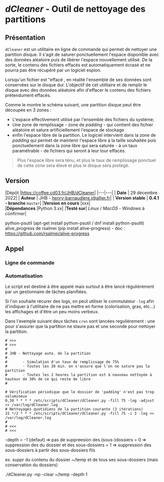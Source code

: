 # *dCleaner* - Outil de nettoyage des partitions

## Présentation

`dCleaner` est un utilitaire en ligne de commande qui permet de nettoyer une partition disque. Il s'agit de saturer ponctuellement l'espace disponible avec des données aléatoire puis de libérer l'espace nouvellement utilisé. De la sorte, le contenu des fichiers effacés est automatiquement écrasé et ne pourra pas être récupéré par un logiciel espion.

Lorsqu'un fichier est "effacé , en réalité l'ensemble de ses données sont conservées sur le disque dur. L'objectif de cet utilitaire et de remplir le disque avec des données aléatoire afin d'effacer le contenu des fichiers prétendument effacés.

Comme le montre le schéma suivant, une partition disque peut être découpée en 3 zones :

* L'espace effectivement utilisé par l'ensemble des fichiers du système;
* Une zone de remplissage - zone de *padding* - qui contient des fichier aléatoire et sature artificiellement l'espace de stockage
* enfin l'espace libre de la partition. Le logiciel intervient dans la zone de *padding* qui permet de maintenir l'espace libre à la taille souhaitée puis ponctuellement dans la zone libre qui sera saturée - à un taux paramétrable - de fichiers qui seront à leur tour effacés.

> Plus l'espace libre sera ténu, et plus le taux de remplissage ponctuel de cette zone sera élevé et plus le disque sera protégé.

## Version

|Dépôt |https://coffee.cd03.fr/JHB/dCleaner| |---|---| | **Date** | 29 décembre 2022| | **Auteur** | JHB - [henry-barnaudiere.j@allier.fr](mailto:henry-barnaudiere.j@allier.fr)| | **Version stable** | **0\.4.1 - branche** `master`| |**Version en cours** |xxx|  
|**Dépendances** |Python 3.xx| |**Testé sur**| *Linux* / *MacOS* - *Windows* à confirmer|

python-psutil (apt-get install python-psutil / dnf install python-psutil)
alive_progress de rsalmei (pip install alive-progress) - doc : https://github.com/rsalmei/alive-progress

## Appel

### Ligne de commande

### Automatisation

Le script est destiné à être appelé mais surtout à être lancé régulièrement par un gestionnaire de tâches planifiées.

Si l'on souhaite récurer des logs, on peut utiliser le commutateur `-log` afin d'indiquer à l'utilitaire de ne pas mettre en forme (colorisation, gras, etc...) les affichages et d'être un peu moins verbeux.

Dans l'exemple suivant deux tâches `cron` sont lancées regulièrement : une pour s'assurer que la partition ne staure pas et une seconde pour nettoyer la partition.

```
# >>>
# >>>
#
# JHB - Nettoyage auto. de la partition
#
#       - Simulation d'un taux de remplissage de 75%
#       - Toutes les 30 min. on s'assure que l'on ne sature pas la partition
#       - Toutes les 2 heures la partition est à nouveau nettoyée à hauteur de 30% de ce qui reste de libre
#

# Vérification périodique que le dossier de 'padding' n'est pas trop volumineux
0,30 * * * * /etc/scripts/dCleaner/dCleaner.py -fill 75 -log -adjust >> /var/log/dCleaner.log
# Nettoyages quotidiens de la partition courante (3 itérations)
15 */2 * * * /etc/scripts/dCleaner/dCleaner.py -fill 75 -i 3 -log >> /var/log/dCleaner.log
#
# <<<
# <<<
```

-depth = -1 (defaut) => pas de suppreesion des (sous-)dossiers
= 0 => suppression des du dossier et des sous-dossiers
= 1 => suppression des sous-dossiers à partir des sous-dossiers fils

ex. suppr du contenu du dossier ~/temp et de tous ses sous-dossiers (mais conservation du dossiers)

./dCleaner.py -np -clear ~/temp -depth 1